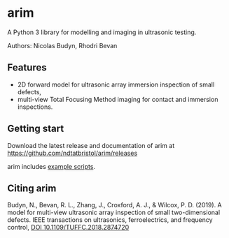 arim
=====

A Python 3 library for modelling and imaging in ultrasonic testing.

Authors: Nicolas Budyn, Rhodri Bevan

## Features

- 2D forward model for ultrasonic array immersion inspection of small defects,
- multi-view Total Focusing Method imaging for contact and immersion inspections.

## Getting start

Download the latest release and documentation of arim at https://github.com/ndtatbristol/arim/releases

arim includes [example scripts](https://github.com/ndtatbristol/arim/tree/master/examples).

## Citing arim

Budyn, N., Bevan, R. L., Zhang, J., Croxford, A. J., & Wilcox, P. D. (2019). A model for multi-view ultrasonic array inspection of small two-dimensional defects. IEEE transactions on ultrasonics, ferroelectrics, and frequency control, [DOI 10.1109/TUFFC.2018.2874720](http://dx.doi.org/10.1109/TUFFC.2018.2874720)

